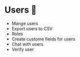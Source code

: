 
#  Users 👥
- Mange users
- Export users to CSV
- Roles 
- Create custome fields for users
- Chat with users
- Verify user 
